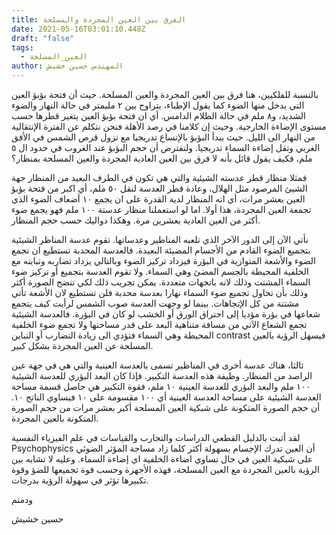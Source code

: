 ```yaml
---
title: الفرق بين العين المجردة والمسلحة
date: 2021-05-16T03:01:10.448Z
draft: "false"
tags:
  - العين_المسلحة
author: المهندس حسين خشيش
---
```

بالنسبة للفلكيين، هنا فرق بين العين المجردة والعين المسلحة. حيث أن فتحة بؤبؤ العين التي يدخل منها الضوء كما يقول الإطباء، يتراوح بين ٢ مليمتر في حالة النهار والضوء الشديد، و٨ ملم في حالة الظلام الدامس. أي ان فتحة بؤبؤ العين يتغير قطرها حسب مستوى الإضاءة الخارجية. وحيث إن كلامنا في رصد الأهلة فنحن نتكلم عن الفترة الإنتقالية من النهار الى الليل. حيث يبدأ البؤبؤ بالإتساع تدريجيا مع نزول قرص الشمس في الأفق الغربي وتقل إضاءة السماء تدريجيا. ولنفترض أن حجم البؤبؤ عند الغروب في حدود ال ٥ ملم، فكيف يقول قائل بأنه لا فرق بين العين العادية المجردة والعين المسلحة بمنظار؟ 

فمثلا منظار قطر عدسته الشيئية والتي هي تكون في الطرف البعيد من المنظار جهة الشيئ المرصود مثل الهلال، وعادة قطر العدسة لنقل ٥٠ ملم، أي اكبر من فتحة بؤبؤ العين بعشر مرات، أي انه المنظار لدية القدرة على ان يجمع ١٠ أضعاف الضوء الذي تجمعة العين المجردة، هذا أولا. اما لو استعملنا منظار عدستة ١٠٠ ملم فهو يجمع ضوء أكثر من العين العادية بعشرين مرة. وهكذا دواليك حسب حجم المنظار.

نأتي الآن إلى الدور الآخر الذي تلعبه المناظير وعدساتها. تقوم عدسة المناظر الشيئية بتجميع الضوء القادم من الأجسام المضيئة البعيدة. فالعدسة المحدبة تستطيع ان تجمع الضوء والأشعة المتوازية في البؤرة فيزداد تركيز الضوء وبالتالي يزداد تضاربه وتباينه مع الخلفية المحيطة بالجسم المضئ وهي السماء. ولا تقوم العدسة بتجميع أو تركيز ضوء السماء المشتت وذلك لانه باتجهات متعددة. يمكن تجريب ذلك لكي تتضح الصورة أكثر وذلك بأن تحاول تجميع ضوء السماء نهارا بعدسة محدبة فلن تستطيع لان الأشعة تأتي مشتتة من كل الإتجاهات. بينما لو وجهت العدسة صوب الشمس لرأيت كيف يتجمع شعاعها في بؤرة مؤديا إلى احتراق الورق أو الخشب لو كان في البؤرة. فالعدسة الشيئية تجمع الشعاع الآتي من مسافة متناهية البعد على قدر مساحتها ولا تجمع ضوء الخلفية المحيطة وهي السماء فتؤدي الى زيادة التضارب أو التباين contrast فيسهل الرؤية بالعين المسلحة عن العين المجردة بشكل كبير.

ثالثا، هناك عدسة أخرى في المناظير تسمى بالعدسة العينية والتي هي في جهة عين الراصد من المنظار. وظيفة هذه العدسة التكبير. فإذا كان البعد البؤري للعدسة الشيئية ١٠٠ ملم والبعد البؤري للعدسة العينية ١٠ ملم، فقوة التكبير هي حاصل قسمة مساحة العدسة الشيئية على مساحة العدسة العينية أي ١٠٠ مقسومة على ١٠ فيساوي الناتج ١٠. أن حجم الصورة المتكونة على شبكية العين المسلحة أكبر بعشر مرات من حجم الصورة المتكونة بالعين المجردة. 

لقد أثبت بالدليل القطعي الدراسات والتجارب والقياسات في علم الفيزياء النفسية Psychophysics أن العين تدرك الإجسام بسهولة أكثر كلما زاد  مساحة  المؤثر الضوئي على شبكية العين في حال تساوي اضاءة الخلفية اي إضاءة السماء. وعليه لا تشابه بين الرؤية بالعين المجردة مع العين المسلحة، فهذه الأجهزة وحسب قوة تجميعها للضؤ وقوة تكبيرها تؤثر في سهولة الرؤية بدرجات.

ودمتم

حسين خشيش